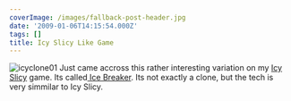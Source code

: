 ```yaml
---
coverImage: /images/fallback-post-header.jpg
date: '2009-01-06T14:15:54.000Z'
tags: []
title: Icy Slicy Like Game
---
```


![icyclone01](https://mikecann.co.uk/wp-content/uploads/2009/01/icyclone01.png "icyclone01")
Just came accross this rather interesting variation on my [Icy Slicy](https://www.mikecann.co.uk/?p=255) game. Its called[ Ice Breaker](https://www.nitrome.com/games/icebreaker/). Its not exactly a clone, but the tech is very simmilar to Icy Slicy.
